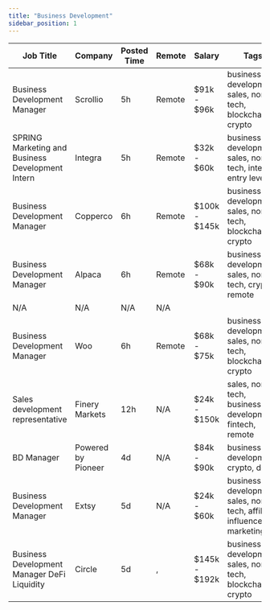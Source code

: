 ```yaml
---
title: "Business Development"
sidebar_position: 1
---
```


| Job Title | Company | Posted Time | Remote | Salary | Tags | Apply Link |
|-----------|---------|-------------|--------|--------|------|------------|
| Business Development Manager | Scrollio | 5h | Remote | $91k - $96k | business development, sales, non tech, blockchain, crypto | [Apply](https://web3.career/business-development-manager-scrollio/109188) |
| SPRING Marketing and Business Development Intern | Integra | 5h | Remote | $32k - $60k | business development, sales, non tech, intern, entry level | [Apply](https://web3.career/spring-marketing-and-business-development-intern-integra/109179) |
| Business Development Manager | Copperco | 6h | Remote | $100k - $145k | business development, sales, non tech, blockchain, crypto | [Apply](https://web3.career/business-development-manager-copperco/105560) |
| Business Development Manager | Alpaca | 6h | Remote | $68k - $90k | business development, sales, non tech, crypto, remote | [Apply](https://web3.career/business-development-manager-alpaca/104042) |
| N/A | N/A | N/A | N/A |  |  | [Apply](https://web3.career/metana) |
| Business Development Manager | Woo | 6h | Remote | $68k - $75k | business development, sales, non tech, blockchain, crypto | [Apply](https://web3.career/business-development-manager-woo/95644) |
| Sales development representative | Finery Markets | 12h | N/A | $24k - $150k | sales, non tech, business development, fintech, remote | [Apply](https://web3.career/sales-development-representative-finery-markets/109128) |
| BD Manager | Powered by Pioneer | 4d | N/A | $84k - $90k | business development, crypto, defi | [Apply](https://web3.career/bd-manager-pioneer-services/108436) |
| Business Development Manager | Extsy | 5d | N/A | $24k - $60k | business development, sales, non tech, affiliate, influencer marketing | [Apply](https://web3.career/business-development-manager-extsy/108366) |
| Business Development Manager DeFi Liquidity | Circle | 5d | , | $145k - $192k | business development, sales, non tech, blockchain, crypto | [Apply](https://web3.career/business-development-manager-defi-liquidity-circle/108329) |
